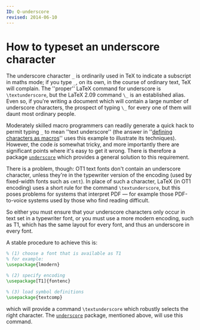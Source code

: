```yaml
---
ID: Q-underscore
revised: 2014-06-10
---
```

# How to typeset an underscore character

The underscore character `_` is ordinarily used in TeX to
indicate a subscript in maths mode; if you type `_`, on its
own, in the course of ordinary text, TeX will complain.  The
''proper'' LaTeX command for underscore is `\textunderscore`,
but the LaTeX 2.09 command `\_` is an established alias.  Even so,
if you're writing a document which will contain a large number of
underscore characters, the prospect of typing `\_` for every one
of them will daunt most ordinary people.

Moderately skilled macro programmers can readily generate a quick hack
to permit typing `_` to mean ''text underscore'' (the answer in
  ''[defining characters as macros](FAQ-activechars.md)''
uses this example to illustrate its techniques).
However, the code _is_ somewhat tricky, and more importantly
there are significant points where it's easy to get it wrong.  There
is therefore a package [`underscore`](https://ctan.org/pkg/underscore) which provides a general
solution to this requirement.

There is a problem, though: OT1 text fonts don't contain an
underscore character, unless they're in the typewriter version of the
encoding (used by fixed-width fonts such as `cmtt`).  In place
of such a character, LaTeX (in OT1 encoding) uses a short rule
for the command `\textunderscore`, but this poses problems
for systems that interpret PDF&nbsp;&mdash; for example those
PDF-to-voice systems used by those who find reading difficult.

So either you must ensure that your underscore characters only occur
in text set in a typewriter font, or you must use a more modern
encoding, such as T1, which has the same layout for every font,
and thus an underscore in every font.

A stable procedure to achieve this is:
```latex
% (1) choose a font that is available as T1
% for example:
\usepackage{lmodern}

% (2) specify encoding
\usepackage[T1]{fontenc}

% (3) load symbol definitions
\usepackage{textcomp}
```
which will provide a command `\textunderscore` which robustly
selects the right character.  The [`underscore`](https://ctan.org/pkg/underscore) package,
mentioned above, will use this command.

